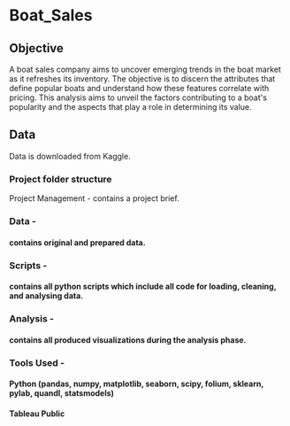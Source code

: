 # Boat_Sales
## Objective
A boat sales company aims to uncover emerging trends in the boat market as it refreshes its inventory. The objective is to discern the attributes that define popular boats and understand how these features correlate with pricing. 
This analysis aims to unveil the factors contributing to a boat's popularity and the aspects that play a role in determining its value.

## Data
Data is downloaded from Kaggle.

### Project folder structure
Project Management - contains a project brief.

### Data -
#### contains original and prepared data.

### Scripts -
#### contains all python scripts which include all code for loading, cleaning, and analysing data.

### Analysis - 
#### contains all produced visualizations during the analysis phase.

### Tools Used -
#### Python (pandas, numpy, matplotlib, seaborn, scipy, folium, sklearn, pylab, quandl, statsmodels)
#### Tableau Public
